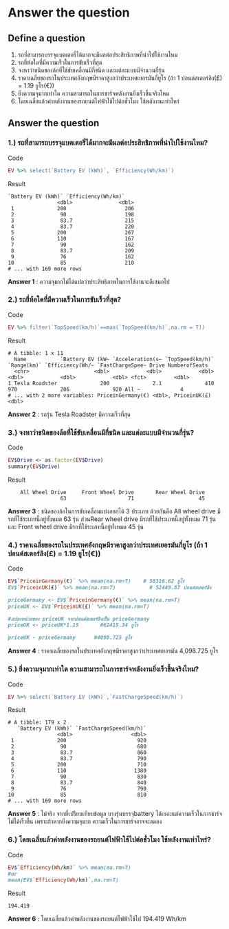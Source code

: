 # Answer the question

## Define a question
1. รถที่สามารถบรรจุแบตเตอรี่ได้มากจะมีผลต่อประสิทธิภาพที่นำไปใช้งานไหม
2. รถยี่ห้อใดที่มีความเร็วในการขับเร็วที่สุด
3. จงหาว่าชนิดของล้อที่ใช้ขับเคลื่อนมีกี่ชนิด และแต่ละแบบมีจำนวนกี่รุ่น
4. ราคาเฉลี่ยของรถในประเทศอังกฤษมีราคาสูงกว่าประเทศเยอรมันกี่ยูโร (ถ้า 1 ปอนด์สเตอร์ลิง(£) = 1.19 ยูโร(€))
5. ยิ่งความจุมากเท่าใด ความสามารถในการชาร์จพลังงานยิ่งเร็วขึ้นจริงไหม
6. โดยเฉลี่ยแล้วค่าพลังงานของรถยนต์ไฟฟ้าใช้ไปต่อชั่วโมง ใช้พลังงานเท่าไหร่

## Answer the question
### 1.) รถที่สามารถบรรจุแบตเตอรี่ได้มากจะมีผลต่อประสิทธิภาพที่นำไปใช้งานไหม?
Code
```ruby
EV %>% select(`Battery EV (kWh)`, `Efficiency(Wh/km)`)
```
Result
```
`Battery EV (kWh)` `Efficiency(Wh/km)`
                <dbl>               <dbl>
 1              200                   206
 2               90                   198
 3               83.7                 215
 4               83.7                 220
 5              200                   267
 6              110                   167
 7               90                   162
 8               83.7                 209
 9               76                   162
10               85                   210
# ... with 169 more rows
```
**Answer 1** : ความจุมากไม่ได้แปลว่าประสิทธิภาพในการใช้งานจะดีเสมอไป

### 2.) รถยี่ห้อใดที่มีความเร็วในการขับเร็วที่สุด?
Code
```ruby
EV %>% filter(`TopSpeed(km/h)`==max(`TopSpeed(km/h)`,na.rm = T))
```
Result
```
# A tibble: 1 x 11
  Name           `Battery EV (kW~ `Acceleration(s~ `TopSpeed(km/h)` `Range(km)` `Efficiency(Wh/~ `FastChargeSpee~ Drive NumberofSeats
  <chr>                     <dbl>            <dbl>            <dbl>       <dbl>            <dbl>            <dbl> <fct>         <dbl>
1 Tesla Roadster              200              2.1              410         970              206              920 All ~             4
# ... with 2 more variables: PriceinGermany(€) <dbl>, PriceinUK(£) <dbl>
```
**Answer 2** : รถรุ่น Tesla Roadster มีความเร็วที่สุด

### 3.) จงหาว่าชนิดของล้อที่ใช้ขับเคลื่อนมีกี่ชนิด และแต่ละแบบมีจำนวนกี่รุ่น?
Code
```ruby
EV$Drive <- as.factor(EV$Drive)
summary(EV$Drive)
```
Result
```
    All Wheel Drive     Front Wheel Drive       Rear Wheel Drive 
                 63                    71                     45 
```
**Answer 3** : ชนิดของล้อในการขับเคลื่อนแบ่งออกได้ 3 ประเภท ด้วยกันคือ All wheel drive มีรถที่ใช้ระเภทนี้อยู่ทั้งหมด 63 รุ่น ส่วนRear wheel drive มีรถที่ใช้ประเภทนี้อยู่ทั้งหมด 71 รุ่น และ Front wheel drive มีรถที่ใช้ระเภทนี้อยู่ทั้งหมด 45 รุ่น

### 4.) ราคาเฉลี่ยของรถในประเทศอังกฤษมีราคาสูงกว่าประเทศเยอรมันกี่ยูโร (ถ้า 1 ปอนด์สเตอร์ลิง(£) = 1.19 ยูโร(€))
Code
```ruby
EV$`PriceinGermany(€)` %>% mean(na.rm=T) 	# 58316.62 ยูโร
EV$`PriceinUK(£)` %>% mean(na.rm=T) 		  # 52449.87 ปอนด์สเตอร์ลิง

priceGermany <- EV$`PriceinGermany(€)` %>% mean(na.rm=T)
priceUK <- EV$`PriceinUK(£)` %>% mean(na.rm=T)

#แปลงหน่วยของ priceUK จากปอนด์สเตอร์ลิงเป็น priceGermany
priceUK <- priceUK*1.19 	  #62415.34 ยูโร

priceUK - priceGermany 	    #4098.725 ยูโร
```
**Answer 4** : ราคาเฉลี่ยของรถในประเทศอังกฤษมีราคาสูงกว่าประเทศเยอรมัน 4,098.725 ยูโร

### 5.) ยิ่งความจุมากเท่าใด ความสามารถในการชาร์จพลังงานยิ่งเร็วขึ้นจริงไหม?
Code
```ruby
EV %>% select(`Battery EV (kWh)`,`FastChargeSpeed(km/h)`)
```
Result
```
# A tibble: 179 x 2
   `Battery EV (kWh)` `FastChargeSpeed(km/h)`
                <dbl>                   <dbl>
 1              200                       920
 2               90                       680
 3               83.7                     860
 4               83.7                     790
 5              200                       710
 6              110                      1380
 7               90                       830
 8               83.7                     840
 9               76                       790
10               85                       810
# ... with 169 more rows
```
**Answer 5** : ไม่จริง จากที่เปรียบเทียบข้อมูล บางรุ่นบรรจุbattery ได้เยอะแต่ความเร็วในการชาร์จไม่ได้เร็วขึ้น เพราะถ้าหากยิ่งความจุมาก ความเร็วในการชาร์จอาจจะลดลง

### 6.) โดยเฉลี่ยแล้วค่าพลังงานของรถยนต์ไฟฟ้าใช้ไปต่อชั่วโมง ใช้พลังงานเท่าไหร่?
Code
```ruby
EV$`Efficiency(Wh/km)` %>% mean(na.rm=T)
#or
mean(EV$`Efficiency(Wh/km)`,na.rm=T)
```
Result
```
194.419
```
**Answer 6** : โดยเฉลี่ยแล้วค่าพลังงานของรถยนต์ไฟฟ้าใช้ไป 194.419 Wh/km
